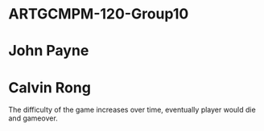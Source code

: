 # ARTGCMPM-120-Group10
# John Payne
# Calvin Rong

The difficulty of the game increases over time, eventually player would die and gameover.
